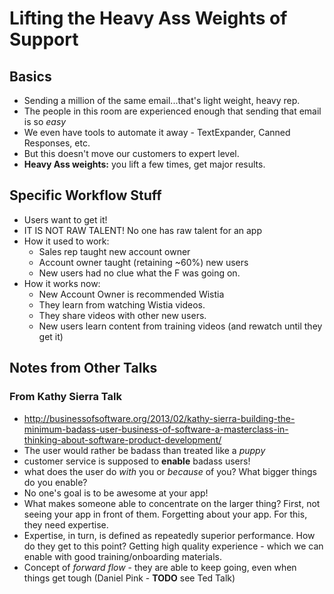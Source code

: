 # Lifting the Heavy Ass Weights of Support


## Basics
* Sending a million of the same email...that's light weight, heavy rep.
* The people in this room are experienced enough that sending that email is so
  *easy*
* We even have tools to automate it away - TextExpander, Canned Responses, etc.
* But this doesn't move our customers to expert level.
* **Heavy Ass weights:** you lift a few times, get major results.

## Specific Workflow Stuff
* Users want to get it!
* IT IS NOT RAW TALENT! No one has raw talent for an app
* How it used to work:
  * Sales rep taught new account owner
  * Account owner taught (retaining ~60%) new users
  * New users had no clue what the F was going on.
* How it works now:
  * New Account Owner is recommended Wistia
  * They learn from watching Wistia videos.
  * They share videos with other new users.
  * New users learn content from training videos (and rewatch until they get it)


## Notes from Other Talks

### From Kathy Sierra Talk
* http://businessofsoftware.org/2013/02/kathy-sierra-building-the-minimum-badass-user-business-of-software-a-masterclass-in-thinking-about-software-product-development/
* The user would rather be badass than treated like a *puppy*
* customer service is supposed to **enable** badass users!
* what does the user do *with* you or *because* of you? What bigger things do
  you enable?
* No one's goal is to be awesome at your app!
* What makes someone able to concentrate on the larger thing? First, not seeing
  your app in front of them. Forgetting about your app. For this, they need
  expertise.
* Expertise, in turn, is defined as repeatedly superior performance. How do
  they get to this point? Getting high quality experience - which we can enable
  with good training/onboarding materials.
* Concept of *forward flow* - they are able to keep going, even when things get
  tough (Daniel Pink - **TODO** see Ted Talk)


